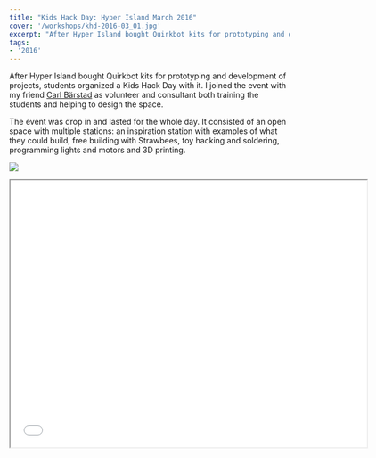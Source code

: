 ```yaml
---
title: "Kids Hack Day: Hyper Island March 2016"
cover: '/workshops/khd-2016-03_01.jpg'
excerpt: "After Hyper Island bought Quirkbot kits for prototyping and development of projects, students organized a Kids Hack Day with it. I joined the event with my friend Carl Bärstad as volunteer and consultant both training the students and helping to design the space."
tags:
- '2016'
---
```


After Hyper Island bought Quirkbot kits for prototyping and development of projects, students organized a Kids Hack Day with it. I joined the event with my friend [Carl Bärstad](https://www.linkedin.com/in/carlbarstad/) as volunteer and consultant both training the students and helping to design the space.

The event was drop in and lasted for the whole day. It consisted of an open space with multiple stations: an inspiration station with examples of what they could build, free building with Strawbees, toy hacking and soldering, programming lights and motors and 3D printing.

![](/workshops/khd-2016-03_01.jpg)

<iframe width="640" height="480" src="//www.youtube.com/embed/NAYQZ68pAg0" allowfullscreen></iframe>

